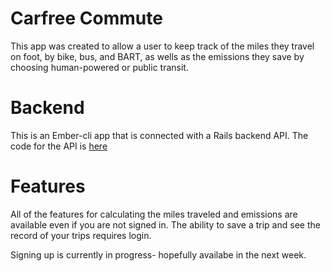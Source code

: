 # Carfree Commute

This app was created to allow a user to keep track of the miles they travel on foot, by bike, bus, and BART, as wells as the emissions they save by choosing human-powered or public transit.

# Backend

This is an Ember-cli app that is connected with a Rails backend API. The code for the API is [here](https://github.com/tophat8855/gProject-API)

# Features

All of the features for calculating the miles traveled and emissions are available even if you are not signed in. The ability to save a trip and see the record of your trips requires login. 

Signing up is currently in progress- hopefully availabe in the next week.

